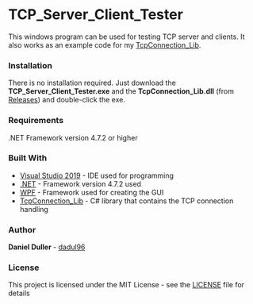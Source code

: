 # TCP_Server_Client_Tester
This windows program can be used for testing TCP server and clients. It also works as an example code for my [TcpConnection_Lib](https://github.com/dadul96/TcpConnection_Lib).

### Installation
There is no installation required. Just download the **TCP_Server_Client_Tester.exe** and the **TcpConnection_Lib.dll** (from [Releases](https://github.com/dadul96/TCP_Server_Client_Tester/releases)) and double-click the exe.

### Requirements
.NET Framework version 4.7.2 or higher

### Built With
* [Visual Studio 2019](https://visualstudio.microsoft.com/) - IDE used for programming
* [.NET](https://dotnet.microsoft.com/download/dotnet-framework) - Framework version 4.7.2 used
* [WPF](https://docs.microsoft.com/en-us/dotnet/framework/wpf/) - Framework used for creating the GUI
* [TcpConnection_Lib](https://github.com/dadul96/TcpConnection_Lib) - C# library that contains the TCP connection handling

### Author
**Daniel Duller** - [dadul96](https://github.com/dadul96)

### License
This project is licensed under the MIT License - see the [LICENSE](LICENSE) file for details
